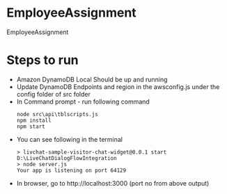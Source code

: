 # EmployeeAssignment
EmployeeAssignment

# Steps to run 
  - Amazon DynamoDB Local Should be up and running
  - Update DynamoDB Endpoints and region in the awsconfig.js under the config folder of src folder
  - In Command prompt - run following command 
    ```
    node src\api\tblscripts.js
    npm install
    npm start
    ```
 - You can see following in the terminal
     ```cd
    > livchat-sample-visitor-chat-widget@0.0.1 start D:\LiveChatDialogFlowIntegration
    > node server.js
    Your app is listening on port 64129
    ```
- In browser, go to http://localhost:3000 (port no from above output)